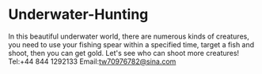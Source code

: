 # Underwater-Hunting
In this beautiful underwater world, there are numerous kinds of creatures, you need to use your fishing spear within a specified time, target a fish and shoot, then you can get gold. Let's see who can shoot more creatures!
Tel:+44 844 1292133
Email:tw70976782@sina.com
